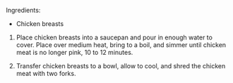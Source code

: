 Ingredients:
  * Chicken breasts

1) Place chicken breasts into a saucepan and pour in enough water to cover. Place over medium heat, bring to a boil, and simmer until chicken meat is no longer pink, 10 to 12 minutes.

2) Transfer chicken breasts to a bowl, allow to cool, and shred the chicken meat with two forks.

